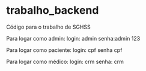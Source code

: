 # trabalho_backend
Código para o trabalho de SGHSS

Para logar como admin:
login: admin
senha:admin 123

Para logar como paciente:
login: cpf
senha cpf

Para logar como médico:
login: crm
senha: crm
